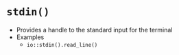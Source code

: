 

# `stdin()`

- Provides a handle to the standard input for the terminal
- Examples
  - `io::stdin().read_line()`

